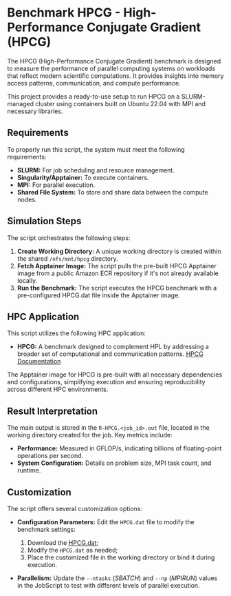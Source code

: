# Benchmark HPCG - High-Performance Conjugate Gradient (HPCG)

The HPCG (High-Performance Conjugate Gradient) benchmark is designed to measure the performance of parallel computing systems on workloads that reflect modern scientific computations. It provides insights into memory access patterns, communication, and compute performance.

This project provides a ready-to-use setup to run HPCG on a SLURM-managed cluster using containers built on Ubuntu 22.04 with MPI and necessary libraries.

## Requirements

To properly run this script, the system must meet the following requirements:

- **SLURM:** For job scheduling and resource management.
- **Singularity/Apptainer:** To execute containers.
- **MPI:** For parallel execution.
- **Shared File System:** To store and share data between the compute nodes.

## Simulation Steps

The script orchestrates the following steps:

1. **Create Working Directory:** A unique working directory is created within the shared `/nfs/mnt/hpcg` directory.
2. **Fetch Apptainer Image:** The script pulls the pre-built HPCG Apptainer image from a public Amazon ECR repository if it's not already available locally.
3. **Run the Benchmark:** The script executes the HPCG benchmark with a pre-configured HPCG.dat file inside the Apptainer image.

## HPC Application

This script utilizes the following HPC application:

- **HPCG:** A benchmark designed to complement HPL by addressing a broader set of computational and communication patterns. [HPCG Documentation](https://www.hpcg-benchmark.org)

The Apptainer image for HPCG is pre-built with all necessary dependencies and configurations, simplifying execution and ensuring reproducibility across different HPC environments.

## Result Interpretation

The main output is stored in the `R-HPCG.<job_id>.out` file, located in the working directory created for the job. Key metrics include:

- **Performance:** Measured in GFLOP/s, indicating billions of floating-point operations per second.
- **System Configuration:** Details on problem size, MPI task count, and runtime.

## Customization

The script offers several customization options:

- **Configuration Parameters:** Edit the `HPCG.dat` file to modify the benchmark settings:

  1. Download the [HPCG.dat](https://vantage-public-assets.s3.us-west-2.amazonaws.com/catalog/HPCG.dat);
  2. Modify the `HPCG.dat` as needed;
  3. Place the customized file in the working directory or bind it during execution.

- **Parallelism:** Update the `--ntasks` (_SBATCH_) and `--np` (_MPIRUN_) values in the JobScript to test with different levels of parallel execution.
